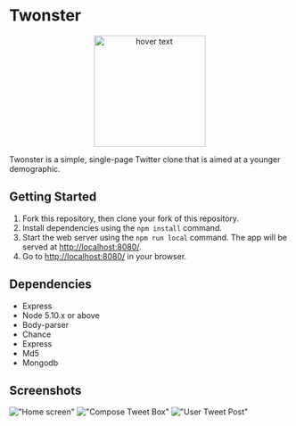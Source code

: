 # Twonster

<p align="center">
  <img src="https://image.flaticon.com/icons/svg/826/826588.svg" width="200" title="hover text">
</p>

Twonster is a simple, single-page Twitter clone that is aimed at a younger demographic.

## Getting Started

1. Fork this repository, then clone your fork of this repository.
2. Install dependencies using the `npm install` command.
3. Start the web server using the `npm run local` command. The app will be served at <http://localhost:8080/>.
4. Go to <http://localhost:8080/> in your browser.

## Dependencies

- Express
- Node 5.10.x or above
- Body-parser
- Chance
- Express
- Md5
- Mongodb

## Screenshots

!["Home screen"](https://github.com/bguids91/tweeter/blob/master/docs/Screen%20Shot%202018-09-14%20at%2010.33.04.png?raw=true)
!["Compose Tweet Box"](https://github.com/bguids91/tweeter/blob/master/docs/Screen%20Shot%202018-09-14%20at%2010.33.32.png?raw=true)
!["User Tweet Post"](https://github.com/bguids91/tweeter/blob/master/docs/Screen%20Shot%202018-09-14%20at%2010.34.01.png?raw=true)

